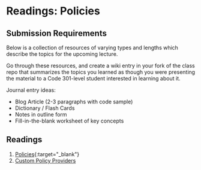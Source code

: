 # Readings: Policies

## Submission Requirements

Below is a collection of resources of varying types and lengths which describe the topics for the upcoming lecture.  

Go through these resources, and create a wiki entry in your fork of the class repo that summarizes the topics you learned as though you were presenting the material to a Code 301-level student interested in learning about it.

Journal entry ideas:
* Blog Article (2-3 paragraphs with code sample)
* Dictionary / Flash Cards
* Notes in outline form
* Fill-in-the-blank worksheet of key concepts

## Readings

1. [Policies](https://docs.microsoft.com/en-us/aspnet/core/security/authorization/policies?view=aspnetcore-2.1){:target="_blank"} 
1. [Custom Policy Providers](https://docs.microsoft.com/en-us/aspnet/core/security/authorization/iauthorizationpolicyprovider?view=aspnetcore-2.1)